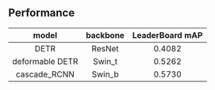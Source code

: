 ## Performance

|      model      | backbone | LeaderBoard mAP |
| :-------------: | :------: | :-------------: |
|      DETR       |  ResNet  |     0.4082      |
| deformable DETR |  Swin_t  |     0.5262      |
|  cascade_RCNN   |  Swin_b  |     0.5730      |
